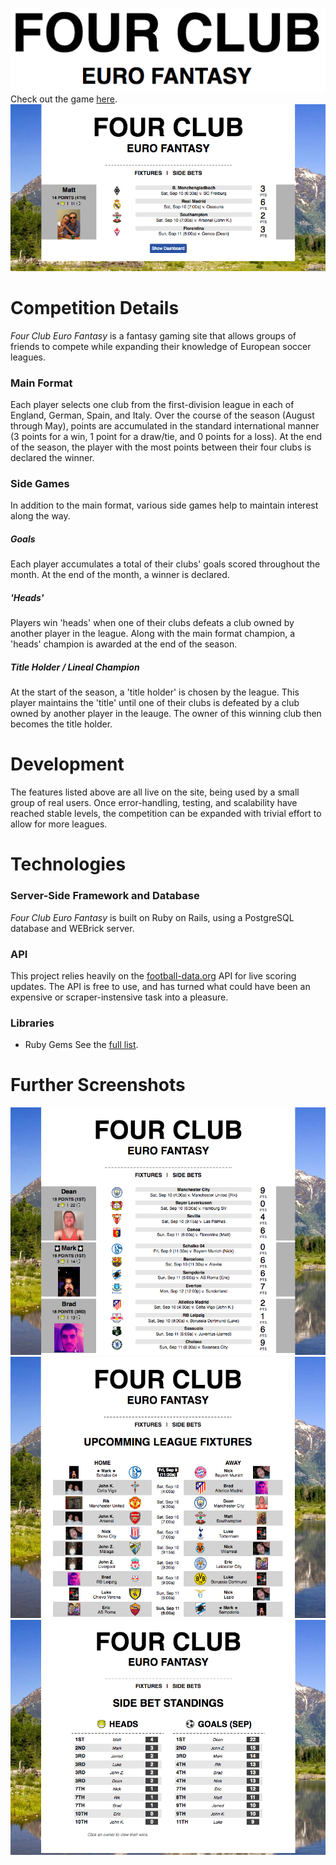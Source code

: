[![Logo](app/assets/images/logo.png)](http://www.kor-league.herokuapp.com)
Check out the game [here](http://www.kor-league.herokuapp.com).
![Screenshot](app/assets/images/screenshot_main.png)
# Competition Details
*Four Club Euro Fantasy* is a fantasy gaming site that allows groups of friends to compete while expanding their knowledge of European soccer leagues.
### Main Format
Each player selects one club from the first-division league in each of England, German, Spain, and Italy. Over the course of the season (August through May), points are accumulated in the standard international manner (3 points for a win, 1 point for a draw/tie, and 0 points for a loss). At the end of the season, the player with the most points between their four clubs is declared the winner.
### Side Games
In addition to the main format, various side games help to maintain interest along the way.
##### Goals
Each player accumulates a total of their clubs' goals scored throughout the month. At the end of the month, a winner is declared.
##### 'Heads'
Players win 'heads' when one of their clubs defeats a club owned by another player in the league. Along with the main format champion, a 'heads' champion is awarded at the end of the season.
##### Title Holder / Lineal Champion
At the start of the season, a 'title holder' is chosen by the league. This player maintains the 'title' until one of their clubs is defeated by a club owned by another player in the leauge. The owner of this winning club then becomes the title holder.
# Development
The features listed above are all live on the site, being used by a small group of real users. Once error-handling, testing, and scalability have reached stable levels, the competition can be expanded with trivial effort to allow for more leagues.
# Technologies
### Server-Side Framework and Database
*Four Club Euro Fantasy* is built on Ruby on Rails, using a PostgreSQL database and WEBrick server.
### API
This project relies heavily on the [football-data.org](http://api.football-data.org/index) API for live scoring updates. The API is free to use, and has turned what could have been an expensive or scraper-instensive task into a pleasure.
### Libraries
- Ruby Gems
See the [full list](https://github.com/Andrelton/kor-league/blob/master/Gemfile).
# Further Screenshots
![Main page](app/assets/images/screenshot_1.png)
![Fixtures page](app/assets/images/screenshot_2.png)
![Side-bets page](app/assets/images/screenshot_3.png)

